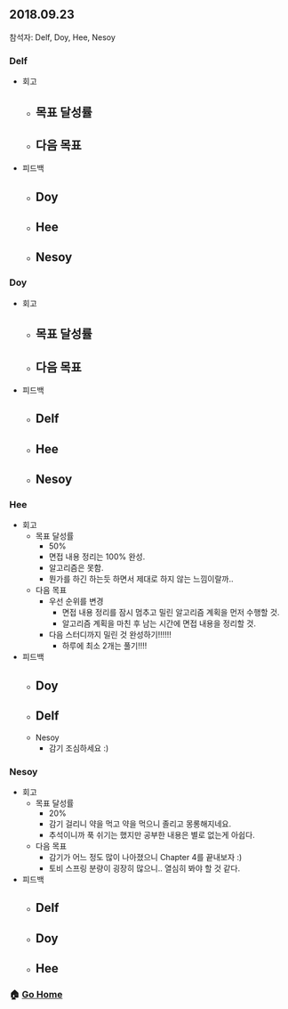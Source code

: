 ## 2018.09.23
참석자: Delf, Doy, Hee, Nesoy

### Delf
- 회고
  - 목표 달성률
    -
  - 다음 목표
    -
- 피드백
  - Doy
    -
  - Hee
    -
  - Nesoy
    -

### Doy
- 회고
  - 목표 달성률
    -
  - 다음 목표
    -
- 피드백
  - Delf
    -
  - Hee
    -
  - Nesoy
    -

### Hee
- 회고
  - 목표 달성률
    - 50%
    - 면접 내용 정리는 100% 완성.
    - 알고리즘은 못함.
    - 뭔가를 하긴 하는듯 하면서 제대로 하지 않는 느낌이랄까..
  - 다음 목표
    - 우선 순위를 변경
      - 면접 내용 정리를 잠시 멈추고 밀린 알고리즘 계획을 먼저 수행할 것.
      - 알고리즘 계획을 마친 후 남는 시간에 면접 내용을 정리할 것.
    - 다음 스터디까지 밀린 것 완성하기!!!!!!
      - 하루에 최소 2개는 풀기!!!!
- 피드백
  - Doy
    -
  - Delf
    -
  - Nesoy
    - 감기 조심하세요 :)

### Nesoy
- 회고
  - 목표 달성률
    - 20%
    - 감기 걸리니 약을 먹고 약을 먹으니 졸리고 몽롱해지네요.
    - 추석이니까 푹 쉬기는 했지만 공부한 내용은 별로 없는게 아쉽다.
  - 다음 목표
    - 감기가 어느 정도 많이 나아졌으니 Chapter 4를 끝내보자 :)
    - 토비 스프링 분량이 굉장히 많으니.. 열심히 봐야 할 것 같다.
- 피드백
  - Delf
    -
  - Doy
    -
  - Hee
    -

### :house: [Go Home](https://github.com/T-WWL/WWL)
